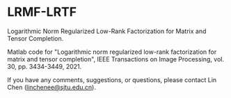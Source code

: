 # LRMF-LRTF

Logarithmic Norm Regularized Low-Rank Factorization for Matrix and Tensor Completion.

Matlab code for "Logarithmic norm regularized low-rank factorization for matrix and tensor completion", IEEE Transactions on Image Processing, vol. 30, pp. 3434-3449, 2021. 

If you have any comments, suggestions, or questions, please contact Lin Chen (linchenee@sjtu.edu.cn).
